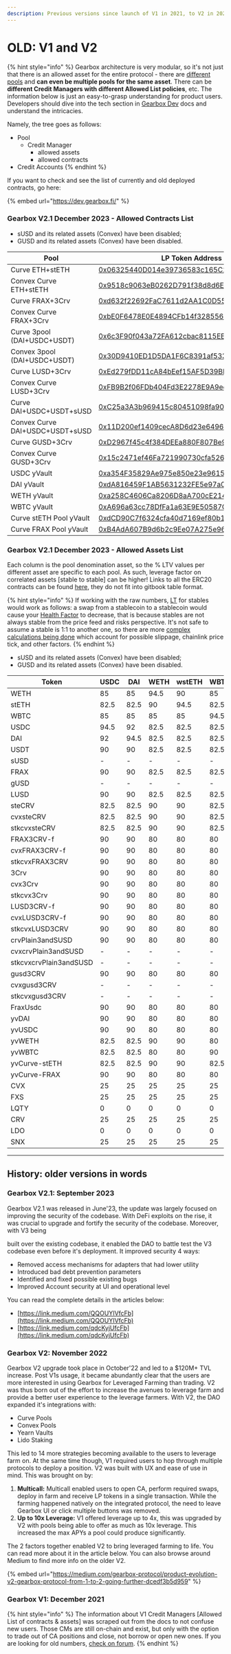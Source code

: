```yaml
---
description: Previous versions since launch of V1 in 2021, to V2 in 2022, to V2.1 in 2023.
---
```


# OLD: V1 and V2

{% hint style="info" %}
Gearbox architecture is very modular, so it's not just that there is an allowed asset for the entire protocol - there are [different pools](../../../lending-market/pools-and-apy.md) and **can even be multiple pools for the same asset**. There can be **different Credit Managers with different Allowed List policies**, etc. The information below is just an easy-to-grasp understanding for product users. Developers should dive into the tech section in [Gearbox Dev](https://dev.gearbox.fi/) docs and understand the intricacies.&#x20;

Namely, the tree goes as follows:

* Pool
  * Credit Manager
    * allowed assets
    * allowed contracts
* Credit Accounts
{% endhint %}

If you want to check and see the list of currently and old deployed contracts, go here:

{% embed url="https://dev.gearbox.fi/" %}

### Gearbox V2.1 December 2023 - Allowed Contracts List

* sUSD and its related assets (Convex) have been disabled;
* GUSD and its related assets (Convex) have been disabled.

<table><thead><tr><th width="297">Pool</th><th>LP Token Address</th></tr></thead><tbody><tr><td>Curve ETH+stETH</td><td><a href="https://etherscan.io/address/0x06325440D014e39736583c165C2963BA99fAf14E">0x06325440D014e39736583c165C2963BA99fAf14E</a></td></tr><tr><td>Convex Curve ETH+stETH</td><td><a href="https://etherscan.io/address/0x9518c9063eB0262D791f38d8d6Eb0aca33c63ed0">0x9518c9063eB0262D791f38d8d6Eb0aca33c63ed0</a></td></tr><tr><td>Curve FRAX+3Crv</td><td><a href="https://etherscan.io/address/0xd632f22692FaC7611d2AA1C0D552930D43CAEd3B">0xd632f22692FaC7611d2AA1C0D552930D43CAEd3B</a></td></tr><tr><td>Convex Curve FRAX+3Crv</td><td><a href="https://etherscan.io/address/0xbE0F6478E0E4894CFb14f32855603A083A57c7dA">0xbE0F6478E0E4894CFb14f32855603A083A57c7dA</a></td></tr><tr><td>Curve 3pool (DAI+USDC+USDT)</td><td><a href="https://etherscan.io/address/0x6c3F90f043a72FA612cbac8115EE7e52BDe6E490">0x6c3F90f043a72FA612cbac8115EE7e52BDe6E490</a></td></tr><tr><td>Convex 3pool (DAI+USDC+USDT)</td><td><a href="https://etherscan.io/address/0x30D9410ED1D5DA1F6C8391af5338C93ab8d4035C">0x30D9410ED1D5DA1F6C8391af5338C93ab8d4035C</a></td></tr><tr><td>Curve LUSD+3Crv</td><td><a href="https://etherscan.io/address/0xEd279fDD11cA84bEef15AF5D39BB4d4bEE23F0cA">0xEd279fDD11cA84bEef15AF5D39BB4d4bEE23F0cA</a></td></tr><tr><td>Convex Curve LUSD+3Crv</td><td><a href="https://etherscan.io/address/0xFB9B2f06FDb404Fd3E2278E9A9edc8f252F273d0">0xFB9B2f06FDb404Fd3E2278E9A9edc8f252F273d0</a></td></tr><tr><td>Curve DAI+USDC+USDT+sUSD</td><td><a href="https://etherscan.io/address/0xC25a3A3b969415c80451098fa907EC722572917F">0xC25a3A3b969415c80451098fa907EC722572917F</a></td></tr><tr><td>Convex Curve DAI+USDC+USDT+sUSD</td><td><a href="https://etherscan.io/address/0x11D200ef1409cecA8D6d23e6496550f707772F11">0x11D200ef1409cecA8D6d23e6496550f707772F11</a></td></tr><tr><td>Curve GUSD+3Crv</td><td><a href="https://etherscan.io/address/0xD2967f45c4f384DEEa880F807Be904762a3DeA07">0xD2967f45c4f384DEEa880F807Be904762a3DeA07</a></td></tr><tr><td>Convex Curve GUSD+3Crv</td><td><a href="https://etherscan.io/address/0x15c2471ef46Fa721990730cfa526BcFb45574576">0x15c2471ef46Fa721990730cfa526BcFb45574576</a></td></tr><tr><td>USDC yVault</td><td><a href="https://etherscan.io/address/0xa354F35829Ae975e850e23e9615b11Da1B3dC4DE">0xa354F35829Ae975e850e23e9615b11Da1B3dC4DE</a></td></tr><tr><td>DAI yVault</td><td><a href="https://etherscan.io/address/0xdA816459F1AB5631232FE5e97a05BBBb94970c95">0xdA816459F1AB5631232FE5e97a05BBBb94970c95</a></td></tr><tr><td>WETH yVault</td><td><a href="https://etherscan.io/address/0xa258C4606Ca8206D8aA700cE2143D7db854D168c">0xa258C4606Ca8206D8aA700cE2143D7db854D168c</a></td></tr><tr><td>WBTC yVault</td><td><a href="https://etherscan.io/address/0xA696a63cc78DfFa1a63E9E50587C197387FF6C7E">0xA696a63cc78DfFa1a63E9E50587C197387FF6C7E</a></td></tr><tr><td>Curve stETH Pool yVault</td><td><a href="https://etherscan.io/address/0xdCD90C7f6324cfa40d7169ef80b12031770B4325">0xdCD90C7f6324cfa40d7169ef80b12031770B4325</a></td></tr><tr><td>Curve FRAX Pool yVault</td><td><a href="https://etherscan.io/address/0xB4AdA607B9d6b2c9Ee07A275e9616B84AC560139">0xB4AdA607B9d6b2c9Ee07A275e9616B84AC560139</a></td></tr></tbody></table>

### Gearbox V2.1 December 2023 - Allowed Assets List

Each column is the pool denomination asset, so the % LTV values per different asset are specific to each pool. As such, leverage factor on correlated assets \[stable to stable] can be higher! Links to all the ERC20 contracts can be found [here](https://gov.gearbox.fi/t/gip-19-v2-discussion-pools-assets-and-allowedlist-policy-for-v2/1438), they do not fit into gitbook table format.

{% hint style="info" %}
If working with the raw numbers, [LT](../../liquidations/#liquidation-threshold) for stables would work as follows: a swap from a stablecoin to a stablecoin would cause your [Health Factor](../../../traders-and-farmers/credit-account-dashboard-overview/kak-ne-byt-rekt.md#what-i-can-do-if-my-health-factor-is-close-to-1-to-keep-my-credit-account-alive) to decrease, that is because stables are not always stable from the price feed and risks perspective. It's not safe to assume a stable is 1:1 to another one, so there are more [complex calculations being done](../../liquidations/#threshold-weighted-value) which account for possible slippage, chainlink price tick, and other factors.
{% endhint %}

* sUSD and its related assets (Convex) have been disabled;
* GUSD and its related assets (Convex) have been disabled.



<table><thead><tr><th width="210">Token</th><th width="91">USDC</th><th width="82">DAI</th><th width="90">WETH</th><th width="90">wstETH</th><th width="85">WBTC</th><th>FRAX</th></tr></thead><tbody><tr><td>WETH</td><td>85</td><td>85</td><td>94.5</td><td>90</td><td>85</td><td>85</td></tr><tr><td>stETH</td><td>82.5</td><td>82.5</td><td>90</td><td>94.5</td><td>82.5</td><td>82.5</td></tr><tr><td>WBTC</td><td>85</td><td>85</td><td>85</td><td>85</td><td>94.5</td><td>85</td></tr><tr><td>USDC</td><td>94.5</td><td>92</td><td>82.5</td><td>82.5</td><td>82.5</td><td>92</td></tr><tr><td>DAI</td><td>92</td><td>94.5</td><td>82.5</td><td>82.5</td><td>82.5</td><td>92</td></tr><tr><td>USDT</td><td>90</td><td>90</td><td>82.5</td><td>82.5</td><td>82.5</td><td>94.5</td></tr><tr><td>sUSD</td><td>-</td><td>-</td><td>-</td><td>-</td><td>-</td><td>-</td></tr><tr><td>FRAX</td><td>90</td><td>90</td><td>82.5</td><td>82.5</td><td>82.5</td><td>90</td></tr><tr><td>gUSD</td><td>-</td><td>-</td><td>-</td><td>-</td><td>-</td><td>-</td></tr><tr><td>LUSD</td><td>90</td><td>90</td><td>82.5</td><td>82.5</td><td>82.5</td><td>90</td></tr><tr><td>steCRV</td><td>82.5</td><td>82.5</td><td>90</td><td>90</td><td>82.5</td><td>82.5</td></tr><tr><td>cvxsteCRV</td><td>82.5</td><td>82.5</td><td>90</td><td>90</td><td>82.5</td><td>82.5</td></tr><tr><td>stkcvxsteCRV</td><td>82.5</td><td>82.5</td><td>90</td><td>90</td><td>82.5</td><td>90</td></tr><tr><td>FRAX3CRV-f</td><td>90</td><td>90</td><td>80</td><td>80</td><td>80</td><td>90</td></tr><tr><td>cvxFRAX3CRV-f</td><td>90</td><td>90</td><td>80</td><td>80</td><td>80</td><td>90</td></tr><tr><td>stkcvxFRAX3CRV</td><td>90</td><td>90</td><td>80</td><td>80</td><td>80</td><td>90</td></tr><tr><td>3Crv</td><td>90</td><td>90</td><td>80</td><td>80</td><td>80</td><td>90</td></tr><tr><td>cvx3Crv</td><td>90</td><td>90</td><td>80</td><td>80</td><td>80</td><td>90</td></tr><tr><td>stkcvx3Crv</td><td>90</td><td>90</td><td>80</td><td>80</td><td>80</td><td>90</td></tr><tr><td>LUSD3CRV-f</td><td>90</td><td>90</td><td>80</td><td>80</td><td>80</td><td>90</td></tr><tr><td>cvxLUSD3CRV-f</td><td>90</td><td>90</td><td>80</td><td>80</td><td>80</td><td>90</td></tr><tr><td>stkcvxLUSD3CRV</td><td>90</td><td>90</td><td>80</td><td>80</td><td>80</td><td>90</td></tr><tr><td>crvPlain3andSUSD</td><td>90</td><td>90</td><td>80</td><td>80</td><td>80</td><td>90</td></tr><tr><td>cvxcrvPlain3andSUSD</td><td>-</td><td>-</td><td>-</td><td>-</td><td>-</td><td>-</td></tr><tr><td>stkcvxcrvPlain3andSUSD</td><td>-</td><td>-</td><td>-</td><td>-</td><td>-</td><td>-</td></tr><tr><td>gusd3CRV</td><td>90</td><td>90</td><td>80</td><td>80</td><td>80</td><td>90</td></tr><tr><td>cvxgusd3CRV</td><td>-</td><td>-</td><td>-</td><td>-</td><td>-</td><td>-</td></tr><tr><td>stkcvxgusd3CRV</td><td>-</td><td>-</td><td>-</td><td>-</td><td>-</td><td>-</td></tr><tr><td>FraxUsdc</td><td>90</td><td>90</td><td>80</td><td>80</td><td>80</td><td>90</td></tr><tr><td>yvDAI</td><td>90</td><td>90</td><td>80</td><td>80</td><td>80</td><td>90</td></tr><tr><td>yvUSDC</td><td>90</td><td>90</td><td>80</td><td>80</td><td>80</td><td>90</td></tr><tr><td>yvWETH</td><td>82.5</td><td>82.5</td><td>90</td><td>90</td><td>80</td><td>82.5</td></tr><tr><td>yvWBTC</td><td>82.5</td><td>82.5</td><td>80</td><td>80</td><td>90</td><td>82.5</td></tr><tr><td>yvCurve-stETH</td><td>82.5</td><td>82.5</td><td>90</td><td>90</td><td>82.5</td><td>82.5</td></tr><tr><td>yvCurve-FRAX</td><td>90</td><td>90</td><td>80</td><td>80</td><td>80</td><td>90</td></tr><tr><td>CVX</td><td>25</td><td>25</td><td>25</td><td>25</td><td>25</td><td>25</td></tr><tr><td>FXS</td><td>25</td><td>25</td><td>25</td><td>25</td><td>25</td><td>25</td></tr><tr><td>LQTY</td><td>0</td><td>0</td><td>0</td><td>0</td><td>0</td><td>0</td></tr><tr><td>CRV</td><td>25</td><td>25</td><td>25</td><td>25</td><td>25</td><td>25</td></tr><tr><td>LDO</td><td>0</td><td>0</td><td>0</td><td>0</td><td>0</td><td>0</td></tr><tr><td>SNX</td><td>25</td><td>25</td><td>25</td><td>25</td><td>25</td><td>25</td></tr></tbody></table>

***

## History: older versions in words

### Gearbox V2.1: September 2023

Gearbox V2.1 was released in June'23, the update was largely focused on improving the security of the codebase. With DeFi exploits on the rise, it was crucial to upgrade and fortify the security of the codebase. Moreover, with V3 being&#x20;

built over the existing codebase, it enabled the DAO to battle test the V3 codebase even before it's deployment. It improved security 4 ways:

* Removed access mechanisms for adapters that had lower utility
* Introduced bad debt prevention parameters
* Identified and fixed possible existing bugs&#x20;
* Improved Account security at UI and operational level

You can read the complete details in the articles below:

* [https://link.medium.com/QQOUYIVfcFb](https://link.medium.com/QQOUYIVfcFb)
* [https://link.medium.com/qdcKyjUfcFb](https://link.medium.com/qdcKyjUfcFb)

### Gearbox V2: November 2022

Gearbox V2 upgrade took place in October'22 and led to a $120M+ TVL increase. Post V1s usage, it became abundantly clear that the users are more interested in using Gearbox for Leveraged Farming than trading. V2 was thus born out of the effort to increase the avenues to leverage farm and provide a better user experience to the leverage farmers. With V2, the DAO expanded it's integrations with:

* Curve Pools
* Convex Pools
* Yearn Vaults&#x20;
* Lido Staking

This led to 14 more strategies becoming available to the users to leverage farm on. At the same time though, V1 required users to hop through multiple protocols to deploy a position. V2 was built with UX and ease of use in mind. This was brought on by:

1. **Multicall:** Multicall enabled users to open CA, perform required swaps, deploy in farm and receive LP tokens in a single transaction. While the farming happened natively on the integrated protocol, the need to leave Gearbox UI or click multiple buttons was removed.&#x20;
2. **Up to 10x Leverage:** V1 offered leverage up to 4x, this was upgraded by V2 with pools being able to offer as much as 10x leverage. This increased the max APYs a pool could produce significantly.&#x20;

The 2 factors together enabled V2 to bring leveraged farming to life. You can read more about it in the article below. You can also browse around Medium to find more info on the older V2.

{% embed url="https://medium.com/gearbox-protocol/product-evolution-v2-gearbox-protocol-from-1-to-2-going-further-dcedf3b5d959" %}

### Gearbox V1: December 2021

{% hint style="info" %}
The information about V1 Credit Managers \[Allowed List of contracts & assets] was scraped out from the docs to not confuse new users. Those CMs are still on-chain and exist, but only with the option to trade out of CA positions and close, not borrow or open new ones. If you are looking for old numbers, [check on forum](https://gov.gearbox.fi/t/pre-gip-2-3-start-gearbox-allowed-tokens-and-protocols/152/37).
{% endhint %}
